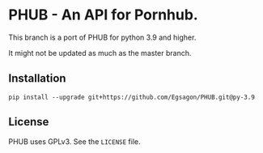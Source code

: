 # PHUB - An API for Pornhub.

This branch is a port of PHUB for python 3.9 and higher.

It might not be updated as much as the master branch.

## Installation

```shell
pip install --upgrade git+https://github.com/Egsagon/PHUB.git@py-3.9
```

## License

PHUB uses GPLv3. See the `LICENSE` file.
